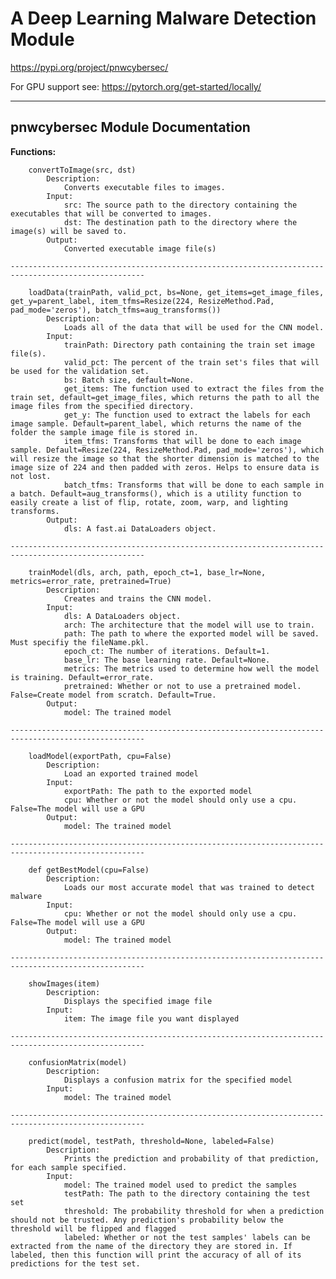 # A Deep Learning Malware Detection Module
https://pypi.org/project/pnwcybersec/

For GPU support see: https://pytorch.org/get-started/locally/

--------------------------------
**pnwcybersec Module Documentation**
--------------------------------

**Functions:**
```
	convertToImage(src, dst)
		Description:
			Converts executable files to images.
		Input:
			src: The source path to the directory containing the executables that will be converted to images.
			dst: The destination path to the directory where the image(s) will be saved to.
		Output:
			Converted executable image file(s)
```			
	----------------------------------------------------------------------------------------------------
```			
	loadData(trainPath, valid_pct, bs=None, get_items=get_image_files, get_y=parent_label, item_tfms=Resize(224, ResizeMethod.Pad, pad_mode='zeros'), batch_tfms=aug_transforms())
		Description:
			Loads all of the data that will be used for the CNN model.
		Input:
			trainPath: Directory path containing the train set image file(s).
			valid_pct: The percent of the train set's files that will be used for the validation set.
			bs: Batch size, default=None.
			get_items: The function used to extract the files from the train set, default=get_image_files, which returns the path to all the image files from the specified directory.
			get_y: The function used to extract the labels for each image sample. Default=parent_label, which returns the name of the folder the sample image file is stored in.
			item_tfms: Transforms that will be done to each image sample. Default=Resize(224, ResizeMethod.Pad, pad_mode='zeros'), which will resize the image so that the shorter dimension is matched to the image size of 224 and then padded with zeros. Helps to ensure data is not lost.
			batch_tfms: Transforms that will be done to each sample in a batch. Default=aug_transforms(), which is a utility function to easily create a list of flip, rotate, zoom, warp, and lighting transforms.
		Output:
			dls: A fast.ai DataLoaders object.
```			
	----------------------------------------------------------------------------------------------------
```			
	trainModel(dls, arch, path, epoch_ct=1, base_lr=None, metrics=error_rate, pretrained=True)
		Description:
			Creates and trains the CNN model.
		Input:
			dls: A DataLoaders object.
			arch: The architecture that the model will use to train.
			path: The path to where the exported model will be saved. Must specifiy the fileName.pkl.
			epoch_ct: The number of iterations. Default=1.
			base_lr: The base learning rate. Default=None.
			metrics: The metrics used to determine how well the model is training. Default=error_rate.
			pretrained: Whether or not to use a pretrained model. False=Create model from scratch. Default=True.
		Output:
			model: The trained model
```			
	----------------------------------------------------------------------------------------------------
```			
	loadModel(exportPath, cpu=False)
		Description:
			Load an exported trained model
		Input:
			exportPath: The path to the exported model
			cpu: Whether or not the model should only use a cpu. False=The model will use a GPU
		Output:
			model: The trained model
```			
	----------------------------------------------------------------------------------------------------
```			
	def getBestModel(cpu=False)
		Description: 
			Loads our most accurate model that was trained to detect malware
		Input:
			cpu: Whether or not the model should only use a cpu. False=The model will use a GPU
		Output:
			model: The trained model
```			
	----------------------------------------------------------------------------------------------------
```			
	showImages(item)
		Description:
			Displays the specified image file
		Input:
			item: The image file you want displayed
```			
	----------------------------------------------------------------------------------------------------
```		
	confusionMatrix(model)
		Description:
			Displays a confusion matrix for the specified model
		Input:
			model: The trained model
```			
	----------------------------------------------------------------------------------------------------
```			
	predict(model, testPath, threshold=None, labeled=False)
		Description:
			Prints the prediction and probability of that prediction, for each sample specified. 
		Input:
			model: The trained model used to predict the samples
			testPath: The path to the directory containing the test set
			threshold: The probability threshold for when a prediction should not be trusted. Any prediction's probability below the threshold will be flipped and flagged
			labeled: Whether or not the test samples' labels can be extracted from the name of the directory they are stored in. If labeled, then this function will print the accuracy of all of its predictions for the test set.
```
